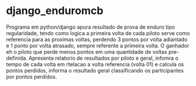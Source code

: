 # django_enduromcb
Programa em python/django apura resultado de prova de enduro tipo regularidade, tendo como logica a primeira volta de cada piloto serve como referencia para as proximas voltas, perdendo 3 pontos por volta adiantado e 1 ponto por volta atrasado, sempre referente a primeira volta.
O ganhador eh o piloto que perde menos pontos em uma quantidade de voltas pre-definida.
Apresenta relatorio de resultados  por piloto e geral, infomra o tempo de cada volta em rtelacao a volta referencia (volta 01) e calcula os pontos perdidos,  informa o resultado geral  classificando os participantes por pontos perdidos.
